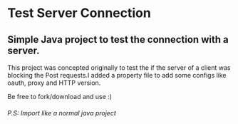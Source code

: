 # Test Server Connection

## Simple Java project to test the connection with a server.

This project was concepted originally to test the if the server of a client was blocking the Post requests.I added a property file to add some configs like oauth, proxy and HTTP version.

Be free to fork/download and use :)

###### P.S: Import like a normal java project
